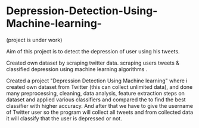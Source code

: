 # Depression-Detection-Using-Machine-learning-
(project is under work)

Aim of  this project is to detect the depression of user using his tweets.

Created own dataset by scraping twitter data. scraping users
 tweets & classified depression using machine learning algorithms .


Created a project "Depression Detection Using Machine learning" where i created own dataset from Twitter (this can collect unlimited data), and done many preprocessing, cleaning, data analysis, feature extraction steps on dataset and applied various classifiers and compared the to find the best classifier with higher accuracy. 
And after that we have to give the username of Twitter user so the program will collect all tweets and from collected data it will classify that the user is depressed or not.
